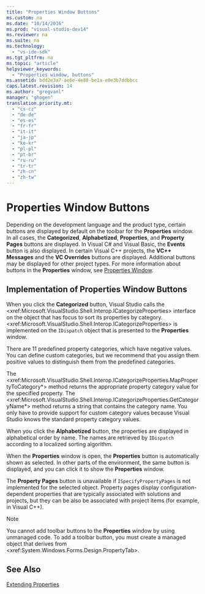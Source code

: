 ```yaml
---
title: "Properties Window Buttons"
ms.custom: na
ms.date: "10/14/2016"
ms.prod: "visual-studio-dev14"
ms.reviewer: na
ms.suite: na
ms.technology: 
  - "vs-ide-sdk"
ms.tgt_pltfrm: na
ms.topic: "article"
helpviewer_keywords: 
  - "Properties window, buttons"
ms.assetid: bdd2e3a7-ae6e-4e88-be1a-e0e3b7ddbbcc
caps.latest.revision: 14
ms.author: "gregvanl"
manager: "ghogen"
translation.priority.mt: 
  - "cs-cz"
  - "de-de"
  - "es-es"
  - "fr-fr"
  - "it-it"
  - "ja-jp"
  - "ko-kr"
  - "pl-pl"
  - "pt-br"
  - "ru-ru"
  - "tr-tr"
  - "zh-cn"
  - "zh-tw"
---
```

# Properties Window Buttons
Depending on the development language and the product type, certain buttons are displayed by default on the toolbar for the **Properties** window. In all cases, the **Categorized**, **Alphabetized**, **Properties**, and **Property Pages** buttons are displayed. In Visual C# and Visual Basic, the **Events** button is also displayed. In certain Visual C++ projects, the **VC++ Messages** and the **VC Overrides** buttons are displayed. Additional buttons may be displayed for other project types. For more information about buttons in the **Properties** window, see [Properties Window](../reference/properties-window.md).  
  
## Implementation of Properties Window Buttons  
 When you click the **Categorized** button, Visual Studio calls the \<xref:Microsoft.VisualStudio.Shell.Interop.ICategorizeProperties> interface on the object that has focus to sort its properties by category. \<xref:Microsoft.VisualStudio.Shell.Interop.ICategorizeProperties> is implemented on the `IDispatch` object that is presented to the **Properties** window.  
  
 There are 11 predefined property categories, which have negative values. You can define custom categories, but we recommend that you assign them positive values to distinguish them from the predefined categories.  
  
 The \<xref:Microsoft.VisualStudio.Shell.Interop.ICategorizeProperties.MapPropertyToCategory*> method returns the appropriate property category value for the specified property. The \<xref:Microsoft.VisualStudio.Shell.Interop.ICategorizeProperties.GetCategoryName*> method returns a string that contains the category name. You only have to provide support for custom category values because Visual Studio knows the standard property category values.  
  
 When you click the **Alphabetized** button, the properties are displayed in alphabetical order by name. The names are retrieved by `IDispatch` according to a localized sorting algorithm.  
  
 When the **Properties** window is open, the **Properties** button is automatically shown as selected. In other parts of the environment, the same button is displayed, and you can click it to show the **Properties** window.  
  
 The **Property Pages** button is unavailable if `ISpecifyPropertyPages` is not implemented for the selected object. Property pages display configuration-dependent properties that are typically associated with solutions and projects, but they can be also be associated with project items (for example, in Visual C++).  
  
> [!NOTE]
>  You cannot add toolbar buttons to the **Properties** window by using unmanaged code. To add a toolbar button, you must create a managed object that derives from \<xref:System.Windows.Forms.Design.PropertyTab>.  
  
## See Also  
 [Extending Properties](../extensibility/extending-properties.md)